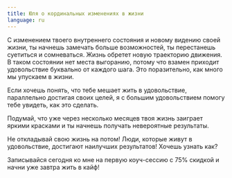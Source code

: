 ```yaml
---
title: Юля о кординальных изменениях в жизни
language: ru
---
```


<p>С изменением твоего внутреннего состояния и новому видению своей жизни, ты
начнешь замечать больше возможностей, ты перестанешь суетиться и сомневаться.
Жизнь обретет новую траекторию движения. В таком состоянии нет места выгоранию,
потому что взамен приходит удовольствие буквально от каждого шага. Это
поразительно, как много мы упускаем в жизни.</p>

<p>Если хочешь понять, что тебе мешает жить в удовольствие, параллельно достигая
своих целей, я с большим удовольствием помогу тебе увидеть, как это сделать.</p>

<p>Подумай, что уже через несколько месяцев твоя жизнь заиграет яркими красками и
ты начнешь получать невероятные результаты.</p>

<p>Не откладывай свою жизнь на потом! Люди, которые живут в удовольствие, достигают
наилучших результатов! Хочешь узнать как?</p>

<span class='text-caveat'>Записывайся сегодня ко мне на первую коуч-сессию
с 75% скидкой и начни уже завтра жить в кайф!
</span>